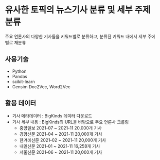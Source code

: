 # 유사한 토픽의 뉴스기사 분류 및 세부 주제 분류
주요 언론사의 다양한 기사들을 키워드별로 분류하고, 분류된 키워드 내에서 세부 주에별로 재분류     

## 사용기술
- Python
- Pandas
- scikit-learn
- Gensim Doc2Vec, Word2Vec

## 활용 데이터
- 기사 메타데이터 : BigKinds 데이터 다운로드
- 기사 세부 내용 : BigKinds의 URL을 바탕으로 주요 언론사 크롤링
  - 중앙일보 2021-07 ~ 2021-11 20,000개 기사
  - 경향신문 2021-04 ~ 2021-11 20,000개 기사
  - 한겨례신문 2021-02 ~ 2021-11 20,000개 기사
  - 내일신문 2021-01 ~ 2021-11 16,258개 기사
  - 서울신문 2021-06 ~ 2021-11 20,000개 기사 
